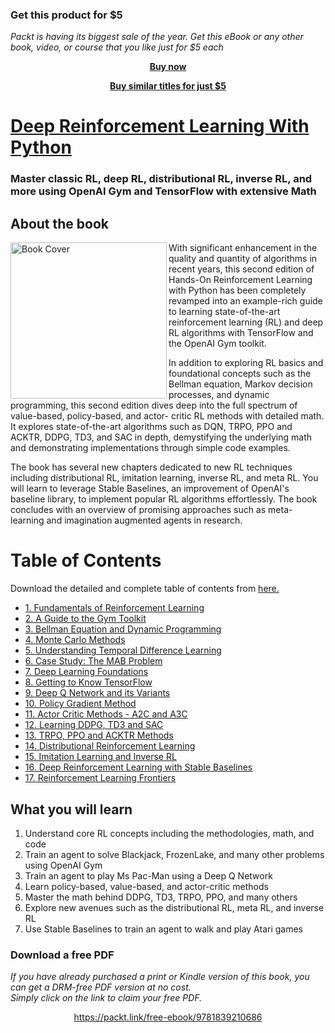 
### Get this product for $5

<i>Packt is having its biggest sale of the year. Get this eBook or any other book, video, or course that you like just for $5 each</i>


<b><p align='center'>[Buy now](https://packt.link/9781839210686)</p></b>


<b><p align='center'>[Buy similar titles for just $5](https://subscription.packtpub.com/search)</p></b>


# [Deep Reinforcement Learning With Python](https://www.amazon.com/gp/product/B08HSHV72N/ref=dbs_a_def_rwt_bibl_vppi_i4)

###  Master classic RL, deep RL, distributional RL, inverse RL, and more using OpenAI Gym and TensorFlow with extensive Math 

## About the book
<a target="_blank" href="https://www.amazon.com/gp/product/B08HSHV72N/ref=dbs_a_def_rwt_bibl_vppi_i4">
  <img src="./images/1.jpg" alt="Book Cover" width="250" align="left"/>
 
</a>With significant enhancement in the quality and quantity of algorithms in recent
years, this second edition of Hands-On Reinforcement Learning with Python has been completely 
revamped into an example-rich guide to learning state-of-the-art reinforcement
learning (RL) and deep RL algorithms with TensorFlow and the OpenAI Gym
toolkit.

In addition to exploring RL basics and foundational concepts such as the Bellman
equation, Markov decision processes, and dynamic programming, this second
edition dives deep into the full spectrum of value-based, policy-based, and actor-
critic RL methods with detailed math. It explores state-of-the-art algorithms such as DQN, TRPO, PPO
and ACKTR, DDPG, TD3, and SAC in depth, demystifying the underlying math and
demonstrating implementations through simple code examples.

The book has several new chapters dedicated to new RL techniques including
distributional RL, imitation learning, inverse RL, and meta RL. You will learn
to leverage Stable Baselines, an improvement of OpenAI's baseline library, to
implement popular RL algorithms effortlessly. The book concludes with an overview
of promising approaches such as meta-learning and imagination augmented agents
in research.

# Table of Contents
Download the detailed and complete table of contents from [here. ](table%20of%20contents/Deep%20Reinforcement%20Learning%20With%20Python%20by%20Sudharsan%20Ravichandiran%20toc.pdf)

* [1. Fundamentals of Reinforcement Learning](01.%20Fundamentals%20of%20Reinforcement%20Learning)
* [2. A Guide to the Gym Toolkit](02.%20A%20Guide%20to%20the%20Gym%20Toolkit)
* [3. Bellman Equation and Dynamic Programming](03.%20Bellman%20Equation%20and%20Dynamic%20Programming)
* [4. Monte Carlo Methods](04.%20Monte%20Carlo%20Methods)
* [5. Understanding Temporal Difference Learning](05.%20Understanding%20Temporal%20Difference%20Learning)
* [6. Case Study: The MAB Problem](https://github.com/PacktPublishing/Deep-Reinforcement-Learning-with-Python/tree/master/06.%20Case%20Study:%20The%20MAB%20Problem)
* [7. Deep Learning Foundations](07.%20Deep%20learning%20foundations)
* [8. Getting to Know TensorFlow](08.%20A%20primer%20on%20TensorFlow)
* [9. Deep Q Network and its Variants](09.%20%20Deep%20Q%20Network%20and%20its%20Variants)
* [10. Policy Gradient Method](10.%20Policy%20Gradient%20Method)
* [11. Actor Critic Methods - A2C and A3C](11.%20Actor%20Critic%20Methods%20-%20A2C%20and%20A3C)
* [12. Learning DDPG, TD3 and SAC](12.%20Learning%20DDPG%2C%20TD3%20and%20SAC)
* [13. TRPO, PPO and ACKTR Methods](13.%20TRPO%2C%20PPO%20and%20ACKTR%20Methods)
* [14. Distributional Reinforcement Learning](14.%20Distributional%20Reinforcement%20Learning)
* [15. Imitation Learning and Inverse RL](15.%20Imitation%20Learning%20and%20Inverse%20RL)
* [16. Deep Reinforcement Learning with Stable Baselines](16.%20Deep%20Reinforcement%20Learning%20with%20Stable%20Baselines)
* [17. Reinforcement Learning Frontiers](17.%20Reinforcement%20Learning%20Frontiers)


## What you will learn
1. Understand core RL concepts including the methodologies, math, and code
2. Train an agent to solve Blackjack, FrozenLake, and many other problems using OpenAI Gym
3. Train an agent to play Ms Pac-Man using a Deep Q Network
4. Learn policy-based, value-based, and actor-critic methods
5. Master the math behind DDPG, TD3, TRPO, PPO, and many others
6. Explore new avenues such as the distributional RL, meta RL, and inverse RL
7. Use Stable Baselines to train an agent to walk and play Atari games

### Download a free PDF

 <i>If you have already purchased a print or Kindle version of this book, you can get a DRM-free PDF version at no cost.<br>Simply click on the link to claim your free PDF.</i>
<p align="center"> <a href="https://packt.link/free-ebook/9781839210686">https://packt.link/free-ebook/9781839210686 </a> </p>